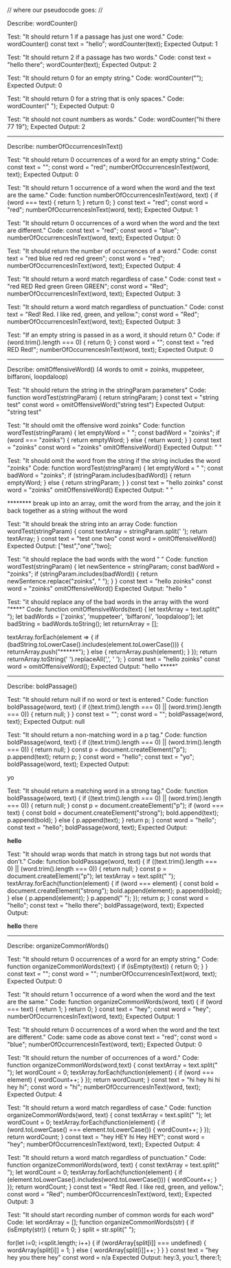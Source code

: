 // where our pseudocode goes: //

Describe: wordCounter()

Test: "It should return 1 if a passage has just one word."
Code: wordCounter()
const text = "hello";
wordCounter(text);
Expected Output: 1

Test: "It should return 2 if a passage has two words."
Code:
const text = "hello there";
wordCounter(text);
Expected Output: 2

Test: "It should return 0 for an empty string."
Code: wordCounter("");
Expected Output: 0

Test: "It should return 0 for a string that is only spaces."
Code: wordCounter("            ");
Expected Output: 0

Test: "It should not count numbers as words."
Code: wordCounter("hi there 77 19");
Expected Output: 2
____________________________________

Describe: numberOfOccurrencesInText()

Test: "It should return 0 occurrences of a word for an empty string."
Code:
const text = "";
const word = "red";
numberOfOccurrencesInText(word, text);
Expected Output: 0

Test: "It should return 1 occurrence of a word when the word and the text are the same."
Code: function numberOfOccurrencesInText(word, text) {
  if (word === text) {
    return 1;
  }
  return 0;
}
const text = "red";
const word = "red";
numberOfOccurrencesInText(word, text);
Expected Output: 1

Test: "It should return 0 occurrences of a word when the word and the text are different."
Code:
const text = "red";
const word = "blue";
numberOfOccurrencesInText(word, text);
Expected Output: 0

Test: "It should return the number of occurrences of a word."
Code:
const text = "red blue red red red green";
const word = "red";
numberOfOccurrencesInText(word, text);
Expected Output: 4

Test: "It should return a word match regardless of case."
Code:
const text = "red RED Red green Green GREEN";
const word = "Red";
numberOfOccurrencesInText(word, text);
Expected Output: 3

Test: "It should return a word match regardless of punctuation."
Code:
const text = "Red! Red. I like red, green, and yellow.";
const word = "Red";
numberOfOccurrencesInText(word, text);
Expected Output: 3

Test: "If an empty string is passed in as a word, it should return 0."
Code:
if (word.trim().length === 0) {
  return 0;
}
const word = "";
const text = "red RED Red!";
numberOfOccurrencesInText(word, text);
Expected Output: 0
_________________________________________________

Describe: omitOffensiveWord()
(4 words to omit = zoinks, muppeteer, biffaroni, loopdaloop)

Test: "It should return the string in the stringParam parameters"
Code: function wordTest(stringParam) {
  return stringParam;
}
const text = "string test"
const word = 
omitOffensiveWord("string test")
Expected Output: "string test"

Test: "It should omit the offensive word zoinks"
Code: function wordTest(stringParam) {
  let emptyWord = " ";
  const badWord = "zoinks";
  if (word === "zoinks") {
    return emptyWord;
  } else {
    return word;
  }
}
const text = "zoinks"
const word = "zoinks"
omitOffensiveWord()
Expected Output: " "

Test: "It should omit the word from the string if the string includes the word "zoinks"
Code: function wordTest(stringParam) {
  let emptyWord = " ";
  const badWord = "zoinks";
  if (stringParam.includes(badWord)) {
    return emptyWord;
  } else {
    return stringParam;
  }
}
const text = "hello zoinks"
const word = "zoinks"
omitOffensiveWord()
Expected Output: " "

******** break up into an array, omit the word from the array, and the join it back together as a string without the word

Test: "It should break the string into an array
Code: function wordTest(stringParam) {
  const textArray = stringParam.split(' ');
  return textArray; 
}
const text = "test one two"
const word = 
omitOffensiveWord()
Expected Output: ["test","one","two]; 


Test: "it should replace the bad words with the word " "
Code: 
function wordTest(stringParam) {
  let newSentence = stringParam;
  const badWord = "zoinks";
  if (stringParam.includes(badWord)) {
    return newSentence.replace("zoinks", " ");
  }
}
const text = "hello zoinks"
const word = "zoinks"
omitOffensiveWord()
Expected Output: "hello "


Test: "it should replace any of the bad words in the array with the word "****"
Code: 
function omitOffensiveWords(text) {
  let textArray = text.split(" ");
  let badWords = ['zoinks', 'muppeteer', 'biffaroni', 'loopdaloop'];
  let badString = badWords.toString();
  let returnArray = [];

  textArray.forEach(element => {
    if (badString.toLowerCase().includes(element.toLowerCase())) {
      returnArray.push("******");
    } else {
      returnArray.push(element);
    }
  });
  return returnArray.toString(' ').replaceAll(',', ' '); 
}
const text = "hello zoinks"
const word = 
omitOffensiveWord();
Expected Output: "hello *****"

__________________________
Describe: boldPassage()

Test: "It should return null if no word or text is entered."
Code: function boldPassage(word, text) {
  if ((text.trim().length === 0) || (word.trim().length === 0)) {
    return null;
  }
}
const text = "";
const word = "";
boldPassage(word, text);
Expected Output: null

Test: "It should return a non-matching word in a p tag."
Code: function boldPassage(word, text) {
  if ((text.trim().length === 0) || (word.trim().length === 0)) {
    return null;
  }
  const p = document.createElement("p");
  p.append(text);
  return p;
}
const word = "hello";
const text = "yo";
boldPassage(word, text);
Expected Output: <p>yo</p>

Test: "It should return a matching word in a strong tag."
Code: function boldPassage(word, text) {
  if ((text.trim().length === 0) || (word.trim().length === 0)) {
    return null;
  }
  const p = document.createElement("p");
  if (word === text) {
    const bold = document.createElement("strong");
    bold.append(text);
    p.append(bold);
  } else {
    p.append(text);
  }
  return p;
}
const word = "hello";
const text = "hello";
boldPassage(word, text);
Expected Output: <p><strong>hello</strong></p>

Test: "It should wrap words that match in strong tags but not words that don't."
Code: function boldPassage(word, text) {
  if ((text.trim().length === 0) || (word.trim().length === 0)) {
    return null;
  }
  const p = document.createElement("p");
  let textArray = text.split(" ");
  textArray.forEach(function(element) {
    if (word === element) {
      const bold = document.createElement("strong");
      bold.append(element);
      p.append(bold);
    } else {
      p.append(element);
    }
    p.append(" ");
  });
  return p;
}
const word = "hello";
const text = "hello there";
boldPassage(word, text);
Expected Output: <p><strong>hello</strong> there</p>

___________________________
Describe: organizeCommonWords()

Test: "It should return 0 occurrences of a word for an empty string."
Code: function organizeCommonWords(text) {
  if (isEmpty(text)) {
    return 0;
  }
  }
const text = "";
const word = "";
numberOfOccurrencesInText(word, text);
Expected Output: 0

Test: "It should return 1 occurrence of a word when the word and the text are the same."
Code: function organizeCommonWords(word, text) {
  if (word === text) {
    return 1;
  }
  return 0;
}
const text = "hey";
const word = "hey";
numberOfOccurrencesInText(word, text);
Expected Output: 1

Test: "It should return 0 occurrences of a word when the word and the text are different."
Code: same code as above
const text = "red";
const word = "blue";
numberOfOccurrencesInText(word, text);
Expected Output: 0

Test: "It should return the number of occurrences of a word."
Code: function organizeCommonWords(word,text) {
  const textArray = text.split(" ");
  let wordCount = 0;
  textArray.forEach(function(element) {
    if (word === element) {
      wordCount++;
    }
  });
  return wordCount;
}
const text = "hi hey hi hi hey hi";
const word = "hi";
numberOfOccurrencesInText(word, text);
Expected Output: 4

Test: "It should return a word match regardless of case."
Code: function organizeCommonWords(word, text) {
  const textArray = text.split(" ");
  let wordCount = 0;
  textArray.forEach(function(element) {
    if (word.toLowerCase() === element.toLowerCase()) {
      wordCount++;
    }
  });
  return wordCount;
}
const text = "hey HEY hi Hey HEY";
const word = "hey";
numberOfOccurrencesInText(word, text);
Expected Output: 4

Test: "It should return a word match regardless of punctuation."
Code: function organizeCommonWords(word, text) {
  const textArray = text.split(" ");
  let wordCount = 0;
  textArray.forEach(function(element) {
    if (element.toLowerCase().includes(word.toLowerCase())) {
      wordCount++;
    }
  });
  return wordCount;
}
const text = "Red! Red. I like red, green, and yellow.";
const word = "Red";
numberOfOccurrencesInText(word, text);
Expected Output: 3

Test: "It should start recording number of common words for each word"
Code: let wordArray = [];
function organizeCommonWords(str) {
  if (isEmpty(str)) {
    return 0;
  }
  split = str.split(" ");

  for(let i=0; i<split.length; i++) {
    if (wordArray[split[i]] === undefined) {
      wordArray[split[i]] = 1;
    } else {
      wordArray[split[i]]++;
    }
  }
}
const text = "hey hey you there hey"
const word = n/a
Expected Output: hey:3, you:1, there:1; 